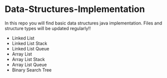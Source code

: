 # Data-Structures-Implementation

In this repo you will find basic data structures java implementation. Files and structure types will be updated regularly!!

  - Linked List
  - Linked List Stack
  - Linked List Queue
  - Array List
  - Array List Stack
  - Array List Queue
  - Binary Search Tree
